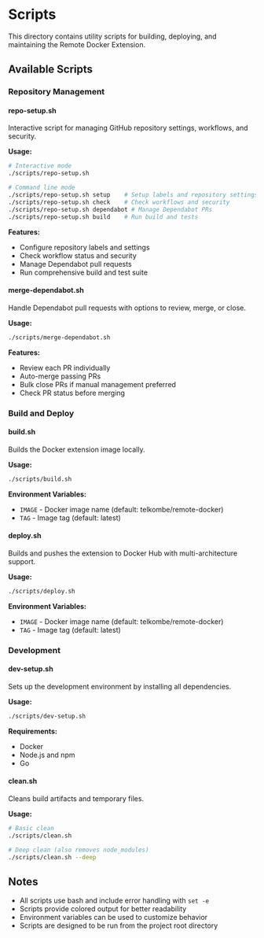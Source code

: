 # Scripts

This directory contains utility scripts for building, deploying, and maintaining the Remote Docker Extension.

## Available Scripts

### Repository Management

#### repo-setup.sh
Interactive script for managing GitHub repository settings, workflows, and security.

**Usage:**
```bash
# Interactive mode
./scripts/repo-setup.sh

# Command line mode
./scripts/repo-setup.sh setup    # Setup labels and repository settings
./scripts/repo-setup.sh check    # Check workflows and security
./scripts/repo-setup.sh dependabot # Manage Dependabot PRs
./scripts/repo-setup.sh build    # Run build and tests
```

**Features:**
- Configure repository labels and settings
- Check workflow status and security
- Manage Dependabot pull requests
- Run comprehensive build and test suite

#### merge-dependabot.sh
Handle Dependabot pull requests with options to review, merge, or close.

**Usage:**
```bash
./scripts/merge-dependabot.sh
```

**Features:**
- Review each PR individually
- Auto-merge passing PRs
- Bulk close PRs if manual management preferred
- Check PR status before merging

### Build and Deploy

#### build.sh
Builds the Docker extension image locally.

**Usage:**
```bash
./scripts/build.sh
```

**Environment Variables:**
- `IMAGE` - Docker image name (default: telkombe/remote-docker)
- `TAG` - Image tag (default: latest)

#### deploy.sh
Builds and pushes the extension to Docker Hub with multi-architecture support.

**Usage:**
```bash
./scripts/deploy.sh
```

**Environment Variables:**
- `IMAGE` - Docker image name (default: telkombe/remote-docker)
- `TAG` - Image tag (default: latest)

### Development

#### dev-setup.sh
Sets up the development environment by installing all dependencies.

**Usage:**
```bash
./scripts/dev-setup.sh
```

**Requirements:**
- Docker
- Node.js and npm
- Go

#### clean.sh
Cleans build artifacts and temporary files.

**Usage:**
```bash
# Basic clean
./scripts/clean.sh

# Deep clean (also removes node_modules)
./scripts/clean.sh --deep
```

## Notes

- All scripts use bash and include error handling with `set -e`
- Scripts provide colored output for better readability
- Environment variables can be used to customize behavior
- Scripts are designed to be run from the project root directory